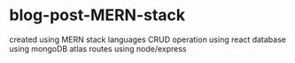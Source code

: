 # blog-post-MERN-stack
created using MERN stack languages
CRUD operation using react
database using mongoDB atlas
routes using node/express
